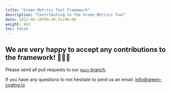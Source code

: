 ```yaml
---
title: "Green Metrics Tool Framework"
description: "Contributing to the Green Metrics Tool"
date: 2022-06-10T09:49:15+00:00
weight: 802
toc: false
---
```


## We are very happy to accept any contributions to the framework! 🥳🎉😍

Please send all pull requests to our [`main` branch](https://github.com/green-coding-solutions/green-metrics-tool/tree/dev).

If you have any questions to not hesitate to send us an email: [info@green-coding.io](mailto:info@green-coding.io)
